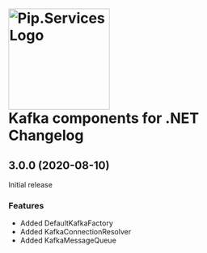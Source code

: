 # <img src="https://uploads-ssl.webflow.com/5ea5d3315186cf5ec60c3ee4/5edf1c94ce4c859f2b188094_logo.svg" alt="Pip.Services Logo" width="200"> <br/> Kafka components for .NET Changelog

## <a name="3.0.0"></a> 3.0.0 (2020-08-10)

Initial release

### Features

* Added DefaultKafkaFactory
* Added KafkaConnectionResolver
* Added KafkaMessageQueue

